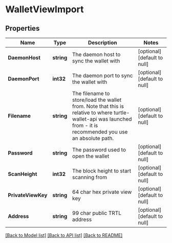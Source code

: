 # WalletViewImport

## Properties
Name | Type | Description | Notes
------------ | ------------- | ------------- | -------------
**DaemonHost** | **string** | The daemon host to sync the wallet with | [optional] [default to null]
**DaemonPort** | **int32** | The daemon port to sync the wallet with | [optional] [default to null]
**Filename** | **string** | The filename to store/load the wallet from. Note that this is relative to where turtle-wallet-api was launched from - it is recommended you use an absolute path. | [optional] [default to null]
**Password** | **string** | The password used to open the wallet | [optional] [default to null]
**ScanHeight** | **int32** | The block height to start scanning from | [optional] [default to null]
**PrivateViewKey** | **string** | 64 char hex private view key | [optional] [default to null]
**Address** | **string** | 99 char public TRTL address | [optional] [default to null]

[[Back to Model list]](../README.md#documentation-for-models) [[Back to API list]](../README.md#documentation-for-api-endpoints) [[Back to README]](../README.md)


